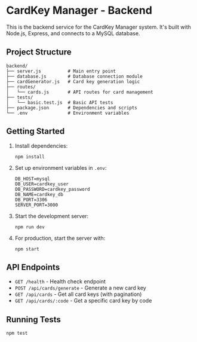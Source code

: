 # CardKey Manager - Backend

This is the backend service for the CardKey Manager system. It's built with Node.js, Express, and connects to a MySQL database.

## Project Structure

```
backend/
├── server.js          # Main entry point
├── database.js        # Database connection module
├── cardGenerator.js   # Card key generation logic
├── routes/
│   └── cards.js       # API routes for card management
├── tests/
│   └── basic.test.js  # Basic API tests
├── package.json       # Dependencies and scripts
└── .env               # Environment variables
```

## Getting Started

1. Install dependencies:
   ```
   npm install
   ```

2. Set up environment variables in `.env`:
   ```
   DB_HOST=mysql
   DB_USER=cardkey_user
   DB_PASSWORD=cardkey_password
   DB_NAME=cardkey_db
   DB_PORT=3306
   SERVER_PORT=3000
   ```

3. Start the development server:
   ```
   npm run dev
   ```

4. For production, start the server with:
   ```
   npm start
   ```

## API Endpoints

- `GET /health` - Health check endpoint
- `POST /api/cards/generate` - Generate a new card key
- `GET /api/cards` - Get all card keys (with pagination)
- `GET /api/cards/:code` - Get a specific card key by code

## Running Tests

```
npm test
```
